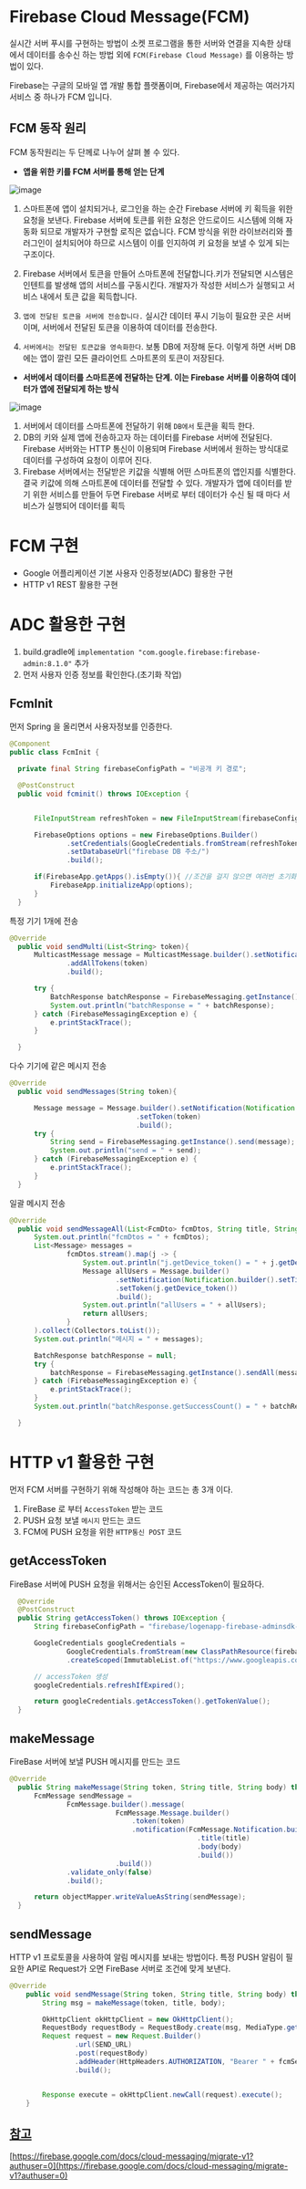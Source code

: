 
# Firebase Cloud Message(FCM)

  실시간 서버 푸시를 구현하는 방법이 소켓 프로그램을 통한 서버와 연결을 지속한 상태에서 데이터를 송수신 하는 방법 외에 `FCM(Firebase Cloud Message)` 를 이용하는 방법이 있다.
  
  Firebase는 구글의 모바일 앱 개발 통합 플랫폼이며, Firebase에서 제공하는 여러가지 서비스 중 하나가 FCM 입니다.
  
  
  
  ## FCM 동작 원리
  
  FCM 동작원리는 두 단께로 나누어 살펴 볼 수 있다.
  
   - __앱을 위한 키를 FCM 서버를 통해 얻는 단계__

   ![image](https://t1.daumcdn.net/cfile/tistory/99886F465A504D5C17)
   
   1. 스마트폰에 앱이 설치되거나, 로그인을 하는 순간 Firebase 서버에 키 획득을 위한 요청을 보낸다. Firebase 서버에 토큰를 위한 요청은 안드로이드
      시스템에 의해 자동화 되므로 개발자가 구현할 로직은 없습니다. FCM 방식을 위한 라이브러리와 플러그인이 설치되어야 하므로 시스템이 이를 인지하여 
      키 요청을 보낼 수 있게 되는 구조이다.
      
   2. Firebase 서버에서 토큰을 만들어 스마트폰에 전달합니다.키가 전달되면 시스템은 인텐트를 발생해 앱의 서비스를 구동시킨다. 개발자가 작성한 서비스가
      실행되고 서비스 내에서 토큰 값을 획득합니다.
      
   3. `앱에 전달된 토큰을 서버에 전송합니다.` 실시간 데이터 푸시 기능이 필요한 곳은 서버이며, 서버에서 전달된 토큰을 이용하여 데이터를 전송한다.
   4. `서버에서는 전달된 토큰값을 영속화한다`. 보통 DB에 저장해 둔다. 이렇게 하면 서버 DB에는 앱이 깔린 모든 클라이언트 스마트폰의 토큰이 저장된다.


   - __서버에서 데이터를 스마트폰에 전달하는 단계. 이는 Firebase 서버를 이용하여 데이터가 앱에 전달되게 하는 방식__

   ![image](https://t1.daumcdn.net/cfile/tistory/992CD0475A504D8013)
   
  1. 서버에서 데이터를 스마트폰에 전달하기 위해 `DB에서` 토큰을 획득 한다.
  2. DB의 키와 실제 앱에 전송하고자 하는 데이터를 Firebase 서버에 전달된다. Firebase 서버와는 HTTP 통신이 이용되며 Firebase 서버에서 원하는 방식대로 데이터를 구성하여 요청이 이루어 진다.
  3. Firebase 서버에서는 전달받은 키값을 식별해 어떤 스마트폰의 앱인지를 식별한다. 결국 키값에 의해 스마트폰에 데이터를 전달할 수 있다. 
     개발자가 앱에 데이터를 받기 위한 서비스를 만들어 두면 Firebase 서버로 부터 데이터가 수신 될 때 마다 서비스가 실행되어 데이터를 획득
     
     
# FCM 구현
  
  - Google 어플리케이션 기본 사용자 인증정보(ADC) 활용한 구현
  - HTTP v1 REST 활용한 구현

# ADC 활용한 구현

   1. build.gradle에 `implementation "com.google.firebase:firebase-admin:8.1.0"` 추가
   2. 먼저 사용자 인증 정보를 확인한다.(초기화 작업)
  
  

  ## FcmInit
  먼저 Spring 을 올리면서 사용자정보를 인증한다.
  ~~~java
  @Component
public class FcmInit {

    private final String firebaseConfigPath = "비공개 키 경로";

    @PostConstruct
    public void fcminit() throws IOException {


        FileInputStream refreshToken = new FileInputStream(firebaseConfigPath);

        FirebaseOptions options = new FirebaseOptions.Builder()
                .setCredentials(GoogleCredentials.fromStream(refreshToken))
                .setDatabaseUrl("firebase DB 주소/")
                .build();

        if(FirebaseApp.getApps().isEmpty()){ //조건을 걸지 않으면 여러번 초기화하면서 장애가 발생
            FirebaseApp.initializeApp(options);
        }
    }
  
  ~~~
  
  특정 기기 1개에 전송
  
  ~~~java
  @Override
    public void sendMulti(List<String> token){
        MulticastMessage message = MulticastMessage.builder().setNotification(Notification.builder().setTitle("주임님").setBody("행복하세요?").build())
                .addAllTokens(token)
                .build();

        try {
            BatchResponse batchResponse = FirebaseMessaging.getInstance().sendMulticast(message);
            System.out.println("batchResponse = " + batchResponse);
        } catch (FirebaseMessagingException e) {
            e.printStackTrace();
        }

    }
  ~~~
  
  다수 기기에 같은 메시지 전송
  
  ~~~java
  @Override
    public void sendMessages(String token){

        Message message = Message.builder().setNotification(Notification.builder().setTitle("주임님").setBody("행복하세요?").build())
                                 .setToken(token)
                                 .build();
        try {
            String send = FirebaseMessaging.getInstance().send(message);
            System.out.println("send = " + send);
        } catch (FirebaseMessagingException e) {
            e.printStackTrace();
        }
    }
  
  ~~~
  
  일괄 메시지 전송
  
  ~~~java
  @Override
    public void sendMessageAll(List<FcmDto> fcmDtos, String title, String body) {
        System.out.println("fcmDtos = " + fcmDtos);
        List<Message> messages =
                fcmDtos.stream().map(j -> {
                    System.out.println("j.getDevice_token() = " + j.getDevice_token());
                    Message allUsers = Message.builder()
                            .setNotification(Notification.builder().setTitle(title + j.getMessage()).setBody(body + j.getMessage()).build())
                            .setToken(j.getDevice_token())
                            .build();
                    System.out.println("allUsers = " + allUsers);
                    return allUsers;
                }
        ).collect(Collectors.toList());
        System.out.println("메시지 = " + messages);

        BatchResponse batchResponse = null;
        try {
            batchResponse = FirebaseMessaging.getInstance().sendAll(messages);
        } catch (FirebaseMessagingException e) {
            e.printStackTrace();
        }
        System.out.println("batchResponse.getSuccessCount() = " + batchResponse.getSuccessCount());

    }
  ~~~
  
  
  

# HTTP v1 활용한 구현

  먼저 FCM 서버를 구현하기 위해 작성해야 하는 코드는 총 3개 이다.
  
  1. FireBase 로 부터 `AccessToken` 받는 코드
  2. PUSH 요청 보낼 `메시지` 만드는 코드
  3. FCM에 PUSH 요청을 위한 `HTTP통신 POST` 코드

  ## getAccessToken
  FireBase 서버에 PUSH 요청을 위해서는 승인된 AccessToken이 필요하다.

  ~~~java
    @Override
    @PostConstruct
    public String getAccessToken() throws IOException {
        String firebaseConfigPath = "firebase/logenapp-firebase-adminsdk-1e9lc-f5311c4208.json";

        GoogleCredentials googleCredentials =
                GoogleCredentials.fromStream(new ClassPathResource(firebaseConfigPath).getInputStream())
                .createScoped(ImmutableList.of("https://www.googleapis.com/auth/cloud-platform"));

        // accessToken 생성
        googleCredentials.refreshIfExpired();

        return googleCredentials.getAccessToken().getTokenValue();
    }
  ~~~
  
  ## makeMessage
  FireBase 서버에 보낼 PUSH 메시지를 만드는 코드
  ~~~java
  @Override
    public String makeMessage(String token, String title, String body) throws IOException {
        FcmMessage sendMessage = 
                FcmMessage.builder().message(
                            FcmMessage.Message.builder()
                                .token(token)
                                .notification(FcmMessage.Notification.builder()
                                                .title(title)
                                                .body(body)
                                                .build())
                            .build())
                .validate_only(false)
                .build();

        return objectMapper.writeValueAsString(sendMessage);
    }
  ~~~

## sendMessage
HTTP v1 프로토콜을 사용하여 알림 메시지를 보내는 방법이다.
특정 PUSH 알림이 필요한 API로 Request가 오면 FireBase 서버로 조건에 맞게 보낸다.

~~~java
@Override
    public void sendMessage(String token, String title, String body) throws IOException {
        String msg = makeMessage(token, title, body);

        OkHttpClient okHttpClient = new OkHttpClient();
        RequestBody requestBody = RequestBody.create(msg, MediaType.get("application/json; charset=utf-8"));
        Request request = new Request.Builder()
                .url(SEND_URL)
                .post(requestBody)
                .addHeader(HttpHeaders.AUTHORIZATION, "Bearer " + fcmService.getAccessToken())
                .build();


        Response execute = okHttpClient.newCall(request).execute();
    }
~~~

[참고]()
---
[https://firebase.google.com/docs/cloud-messaging/migrate-v1?authuser=0](https://firebase.google.com/docs/cloud-messaging/migrate-v1?authuser=0)
